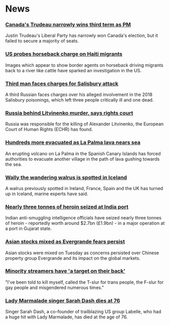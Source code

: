 # News
### [Canada's Trudeau narrowly wins third term as PM](https://www.bbc.com/news/world-us-canada-58634730)
Justin Trudeau's Liberal Party has narrowly won Canada's election, but it failed to secure a majority of seats.
### [US probes horseback charge on Haiti migrants](https://www.bbc.com/news/world-us-canada-58637116)
Images which appear to show border agents on horseback driving migrants back to a river like cattle have sparked an investigation in the US.
### [Third man faces charges for Salisbury attack](https://www.bbc.com/news/uk-58635137)
A third Russian faces charges over his alleged involvement in the 2018 Salisbury poisonings, which left three people critically ill and one dead.
### [Russia behind Litvinenko murder, says rights court](https://www.bbc.com/news/world-58637572)
Russia was responsible for the killing of Alexander Litvinenko, the European Court of Human Rights (ECHR) has found.
### [Hundreds more evacuated as La Palma lava nears sea](https://www.bbc.com/news/world-europe-58636707)
An erupting volcano on La Palma in the Spanish Canary Islands has forced authorities to evacuate another village in the path of lava gushing towards the sea.
### [Wally the wandering walrus is spotted in Iceland](https://www.bbc.com/news/uk-england-cornwall-58632372)
A walrus previously spotted in Ireland, France, Spain and the UK has turned up in Iceland, marine experts have said.
### [Nearly three tonnes of heroin seized at India port](https://www.bbc.com/news/world-asia-india-58634575)
Indian anti-smuggling intelligence officials have seized nearly three tonnes of heroin - reportedly worth around $2.7bn (£1.9bn) - in a major operation at a port in Gujarat state.
### [Asian stocks mixed as Evergrande fears persist](https://www.bbc.com/news/business-58632681)
Asian stocks were mixed on Tuesday as concerns persisted over Chinese property group Evergrande and its impact on the global markets. 
### [Minority streamers have 'a target on their back'](https://www.bbc.com/news/newsbeat-58594732)
"I've been told to kill myself, called the T-slur for trans people, the F-slur for gay people and misgendered numerous times."
### [Lady Marmalade singer Sarah Dash dies at 76](https://www.bbc.com/news/entertainment-arts-58636367)
Singer Sarah Dash, a co-founder of trailblazing US group Labelle, who had a huge hit with Lady Marmalade, has died at the age of 76.
